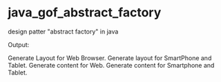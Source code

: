 # java_gof_abstract_factory
design patter "abstract factory" in java

Output:

Generate Layout for Web Browser.
Generate layout for SmartPhone and Tablet.
Generate content for Web.
Generate content for Smartphone and Tablet.
